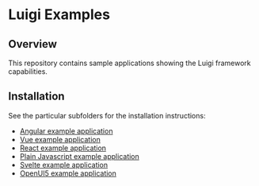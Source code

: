 # Luigi Examples

## Overview

This repository contains sample applications showing the Luigi framework capabilities.

## Installation

See the particular subfolders for the installation instructions:
* [Angular example application](/core/examples/luigi-example-angular)
* [Vue example application](/core/examples/luigi-example-vue)
* [React example application](/core/examples/luigi-example-react)
* [Plain Javascript example application](/core/examples/luigi-example-js)
* [Svelte example application](/core/examples/luigi-example-svelte)
* [OpenUI5 example application](/core/examples/luigi-example-openui5)
